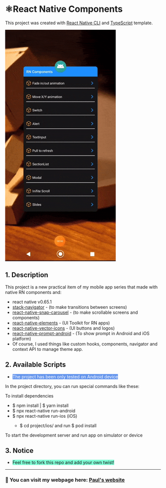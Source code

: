 # ⚛️React Native Components

This project was created with [React Native CLI](https://reactnative.dev/) and [TypeScript](https://www.typescriptlang.org/) template.

![ComponentsApp](https://github.com/Parterdev/react-native-components/blob/master/reactNativeComponents.gif)

## 1. Description
This project is a new practical item of my mobile app series that made with native RN components and:
 - react native v0.65.1
 - [stack-navigator](https://reactnavigation.org/docs/stack-navigator/) - (to make transitions between screens)
 - [react-native-snap-carousel](https://github.com/meliorence/react-native-snap-carousel) - (to make scrollable screens and components)
 - [react-native-elements](https://reactnativeelements.com/) - (UI Toolkit for RN apps)
 - [react-native-vector-icons](https://github.com/oblador/react-native-vector-icons) - (UI buttons and logos)
 - [react-native-prompt-android](https://github.com/shimohq/react-native-prompt-android#readme) - (To show prompt in Android and iOS platform)
 - Of course, I used things like custom hooks, components, navigator and context API to manage theme app. 


## 2. Available Scripts
<ul>
  <li>
    <span style="background-color: #6495ed;color:   #ffff">The project has been only tested on Android device
    </span>
  </li>
</ul>


In the project directory, you can run special commands like these:

To install dependencies 

<ul>
  <li>$ npm install | $ yarn install</li>
  <li>$ npx react-native run-android</li>
  <li>$ npx react-native run-ios (iOS)</li>
  <ul>
    <li>$ cd project/ios/ and run $ pod install</li>
  </ul>
</ul>

To start the development server and run app on simulator or device

## 3. Notice
<ul>
  <li>
    <span style="background-color: #7fffd4;">Feel free to   fork this repo and add your own twist!
    </span>
  </li>
</ul>

<hr>

### 👋 You can visit my webpage here: [Paul's website](https://paul-teran.com/)
